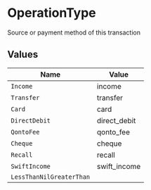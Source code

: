 # OperationType

Source or payment method of this transaction


## Values

| Name                     | Value                    |
| ------------------------ | ------------------------ |
| `Income`                 | income                   |
| `Transfer`               | transfer                 |
| `Card`                   | card                     |
| `DirectDebit`            | direct_debit             |
| `QontoFee`               | qonto_fee                |
| `Cheque`                 | cheque                   |
| `Recall`                 | recall                   |
| `SwiftIncome`            | swift_income             |
| `LessThanNilGreaterThan` | <nil>                    |